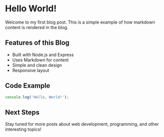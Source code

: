 # Hello World!

Welcome to my first blog post. This is a simple example of how markdown content is rendered in the blog.

## Features of this Blog

- Built with Node.js and Express
- Uses Markdown for content
- Simple and clean design
- Responsive layout

## Code Example

```javascript
console.log('Hello, World!');
```

## Next Steps

Stay tuned for more posts about web development, programming, and other interesting topics! 